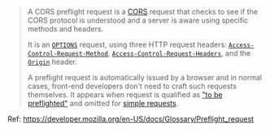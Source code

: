 > A CORS preflight request is a [CORS](https://developer.mozilla.org/en-US/docs/Glossary/CORS) request that checks to see if the CORS protocol is understood and a server is aware using specific methods and headers.
> 
> It is an [`OPTIONS`](https://developer.mozilla.org/en-US/docs/Web/HTTP/Methods/OPTIONS) request, using three HTTP request headers: [`Access-Control-Request-Method`](https://developer.mozilla.org/en-US/docs/Web/HTTP/Headers/Access-Control-Request-Method), [`Access-Control-Request-Headers`](https://developer.mozilla.org/en-US/docs/Web/HTTP/Headers/Access-Control-Request-Headers), and the [`Origin`](https://developer.mozilla.org/en-US/docs/Web/HTTP/Headers/Origin) header.
> 
> A preflight request is automatically issued by a browser and in normal cases, front-end developers don't need to craft such requests themselves. It appears when request is qualified as ["to be preflighted"](https://developer.mozilla.org/en-US/docs/Web/HTTP/CORS#preflighted_requests) and omitted for [simple requests](https://developer.mozilla.org/en-US/docs/Web/HTTP/CORS#simple_requests).

Ref: https://developer.mozilla.org/en-US/docs/Glossary/Preflight_request